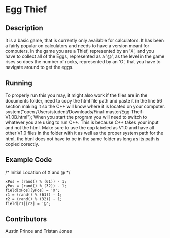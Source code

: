 # Egg Thief

## Description
It is a basic game, that is currently only available for calculators. It has been a fairly popular on calculators and needs to have a version meant for computers. In the game you are a Thief, represented by an 'X', and you have to collect all of the Eggs, represented as a '@', as the level in the game rises so does the number of rocks, represented by an 'O', that you have to navigate around to get the eggs.

## Running
To properly run this you may, it might also work if the files are in the documents folder, need to copy the html file path and paste it in the line 56 section making it so the C++ will know where it is located on your computer.
system("open /Users/student/Downloads/Final-master/Egg-Theif-V1.0B.html");
When you start the program you will need to switch to whatever you are using to run C++. This is because C++ takes your input and not the html. Make sure to use the cpp labeled as V1.0 and have all other V1.0 files in the folder with it as well as the proper system path for the html, the html does not have to be in the same folder as long as its path is copied corectly.

## Example Code
/* Initial Location of X and @ */
	
	xPos = (rand() % (61)) - 1;
	yPos = (rand() % (32)) - 1;
	field[xPos][yPos] = 'X';
	r1 = (rand() % (61)) - 1;
	r2 = (rand() % (32)) - 1;
	field[r1][r2] = '@';
	

## Contributors
Austin Prince and Tristan Jones
